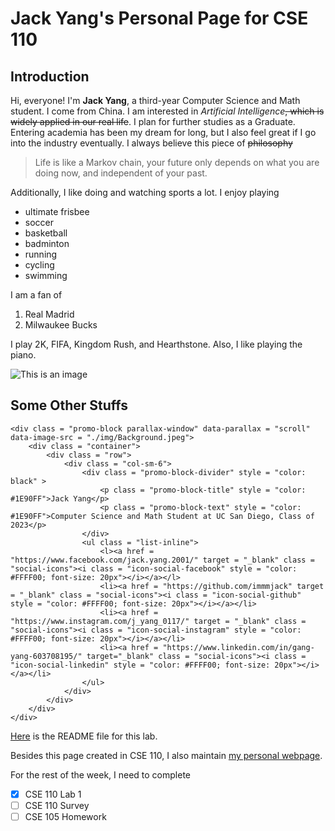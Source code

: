 # Jack Yang's Personal Page for CSE 110

## Introduction

Hi, everyone! I'm **Jack Yang**, a third-year Computer Science and Math student. I come from China. I am interested in *Artificial Intelligence*~~, which is widely applied in our real life~~. I plan for further studies as a Graduate. Entering academia has been my dream for long, but I also feel great if I go into the industry eventually. I always believe this piece of ~~philosophy~~

> Life is like a Markov chain, your future only depends on what you are doing now, and independent of your past.

Additionally, I like doing and watching sports a lot. I enjoy playing 
- ultimate frisbee
- soccer
- basketball
- badminton
- running
- cycling
- swimming

I am a fan of 
1. Real Madrid
2. Milwaukee Bucks

I play 2K, FIFA, Kingdom Rush, and Hearthstone. Also, I like playing the piano.

![This is an image](Person.jpeg)

## Some Other Stuffs

```
<div class = "promo-block parallax-window" data-parallax = "scroll" data-image-src = "./img/Background.jpeg">
    <div class = "container">
        <div class = "row">
            <div class = "col-sm-6">
                <div class = "promo-block-divider" style = "color: black" >
                    <p class = "promo-block-title" style = "color: #1E90FF">Jack Yang</p>
                    <p class = "promo-block-text" style = "color: #1E90FF">Computer Science and Math Student at UC San Diego, Class of 2023</p>
                </div>
                <ul class = "list-inline">
                    <l><a href = "https://www.facebook.com/jack.yang.2001/" target = "_blank" class = "social-icons"><i class = "icon-social-facebook" style = "color: #FFFF00; font-size: 20px"></i></a></l>
                    <li><a href = "https://github.com/immmjack" target = "_blank" class = "social-icons"><i class = "icon-social-github" style = "color: #FFFF00; font-size: 20px"></i></a></li>
                    <li><a href = "https://www.instagram.com/j_yang_0117/" target = "_blank" class = "social-icons"><i class = "icon-social-instagram" style = "color: #FFFF00; font-size: 20px"></i></a></li>
                    <li><a href = "https://www.linkedin.com/in/gang-yang-603708195/" target="_blank" class = "social-icons"><i class = "icon-social-linkedin" style = "color: #FFFF00; font-size: 20px"></i></a></li>
                </ul>
            </div>
        </div>
    </div>
</div>
```

[Here](main/README.md) is the README file for this lab. 

Besides this page created in CSE 110, I also maintain [my personal webpage](https://immmjack.github.io/).

For the rest of the week, I need to complete 
- [x] CSE 110 Lab 1
- [ ] CSE 110 Survey
- [ ] CSE 105 Homework